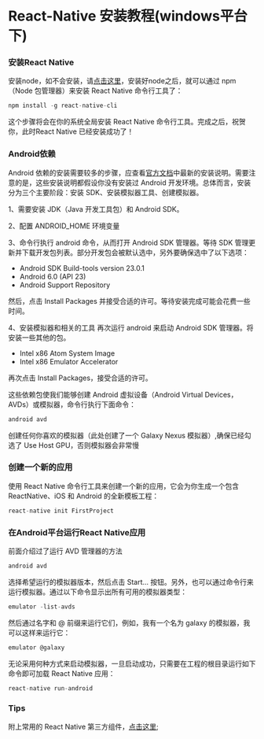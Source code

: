 # React-Native 安装教程(windows平台下)
### 安装React Native
安装node，如不会安装，请[点击这里](https://github.com/kiss19861127/nodejs-demo/blob/master/README.md)，安装好node之后，就可以通过 npm（Node 包管理器）来安装 React Native 命令行工具了：
```javascript
npm install -g react-native-cli
```
这个步骤将会在你的系统全局安装 React Native 命令行工具。完成之后，祝贺你，此时React Native 已经安装成功了！
### Android依赖
Android 依赖的安装需要较多的步骤，应查看[官方文档](https://facebook.github.io/react-native/docs/android-setup.html)中最新的安装说明。需要注意的是，这些安装说明都假设你没有安装过 Android 开发环境。总体而言，安装分为三个主要阶段：安装 SDK、安装模拟器工具、创建模拟器。

1、需要安装 JDK（Java 开发工具包）和 Android SDK。

2、配置 ANDROID_HOME 环境变量

3、命令行执行 android 命令，从而打开 Android SDK 管理器。等待 SDK 管理更新并下载开发包列表。部分开发包会被默认选中，另外要确保选中了以下选项：
* Android SDK Build-tools version 23.0.1
* Android 6.0 (API 23)
* Android Support Repository

然后，点击 Install Packages 并接受合适的许可。等待安装完成可能会花费一些时间。

4、安装模拟器和相关的工具
再次运行 android 来启动 Android SDK 管理器。将安装一些其他的包。
* Intel x86 Atom System Image 
* Intel x86 Emulator Accelerator 

再次点击 Install Packages，接受合适的许可。

这些依赖包使我们能够创建 Android 虚拟设备（Android Virtual Devices，AVDs）或模拟器，命令行执行下面命令：
```javascript
android avd
```
创建任何你喜欢的模拟器（此处创建了一个 Galaxy Nexus 模拟器）,确保已经勾选了 Use Host GPU，否则模拟器会非常慢
### 创建一个新的应用
使用 React Native 命令行工具来创建一个新的应用，它会为你生成一个包含 ReactNative、iOS 和 Android 的全新模板工程：
```javascript
react-native init FirstProject
```
### 在Android平台运行React Native应用
前面介绍过了运行 AVD 管理器的方法
```javascript
android avd
```
选择希望运行的模拟器版本，然后点击 Start... 按钮。另外，也可以通过命令行来运行模拟器。通过以下命令显示出所有可用的模拟器类型：
```javascript
emulator -list-avds
```
然后通过名字和 @ 前缀来运行它们，例如，我有一个名为 galaxy 的模拟器，我可以这样来运行它：
```javascript
emulator @galaxy
```
无论采用何种方式来启动模拟器，一旦启动成功，只需要在工程的根目录运行如下命令即可加载 React Native 应用：
```javascript
react-native run-android
```
### Tips
附上常用的 React Native 第三方组件，[点击这里](https://github.com/kiss19861127/react-native-demos/blob/master/Third%20Party%20Components.md);
